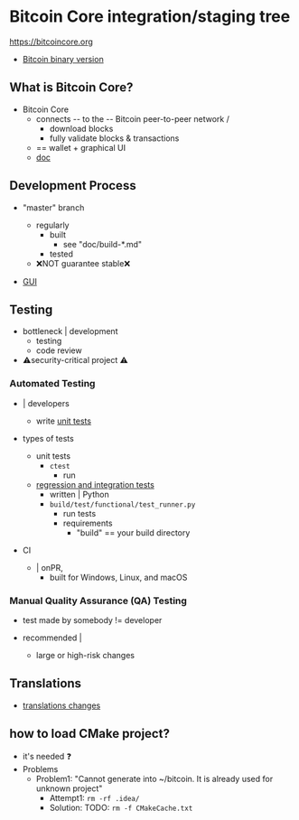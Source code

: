 Bitcoin Core integration/staging tree
=====================================

https://bitcoincore.org

* [Bitcoin binary version](https://bitcoincore.org/en/download/)

What is Bitcoin Core?
---------------------

* Bitcoin Core 
  * connects -- to the -- Bitcoin peer-to-peer network /
    * download blocks
    * fully validate blocks & transactions
  * == wallet + graphical UI
  * [doc](/doc)

Development Process
-------------------

* "master" branch
  * regularly 
    * built
      * see "doc/build-*.md"
    * tested
  * ❌NOT guarantee stable❌

* [GUI](https://github.com/bitcoin-core/gui)

Testing
-------

* bottleneck | development
  * testing
  * code review
* ⚠️security-critical project ⚠️

### Automated Testing

* | developers
  * write [unit tests](src/test/README.md) 

* types of tests
  * unit tests
    * `ctest`
      * run 
  * [regression and integration tests](/test)
    * written | Python
    * `build/test/functional/test_runner.py`
      * run tests
      * requirements
        * "build" == your build directory

* CI 
  * | onPR,
    * built for Windows, Linux, and macOS

### Manual Quality Assurance (QA) Testing

* test made by somebody != developer 

* recommended |
  * large or high-risk changes

Translations
------------

* [translations changes](https://www.transifex.com/bitcoin/bitcoin/)


## how to load CMake project?
* it's needed ❓
* Problems
  * Problem1: "Cannot generate into ~/bitcoin. It is already used for unknown project"
    * Attempt1: `rm -rf .idea/`
    * Solution: TODO: `rm -f CMakeCache.txt`